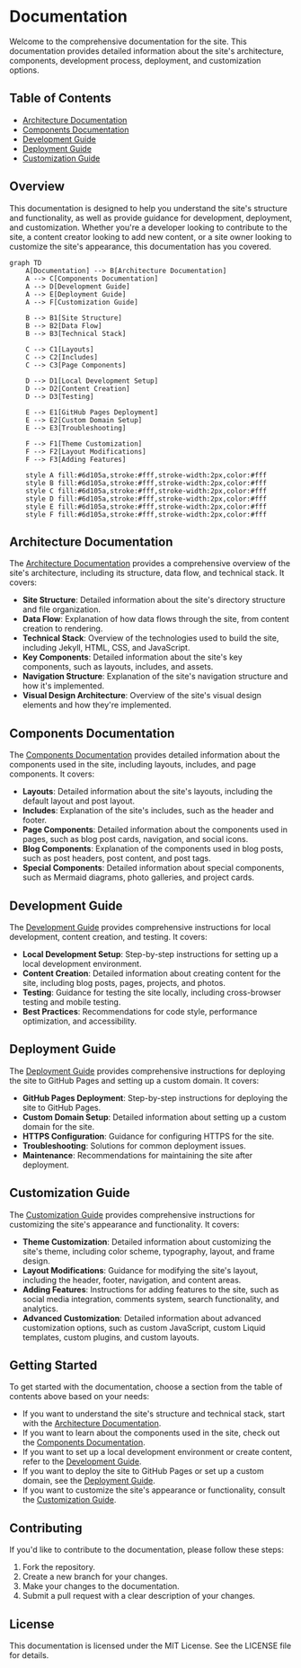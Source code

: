 # Documentation

Welcome to the comprehensive documentation for the site. This documentation provides detailed information about the site's architecture, components, development process, deployment, and customization options.

## Table of Contents

- [Architecture Documentation](#architecture-documentation)
- [Components Documentation](#components-documentation)
- [Development Guide](#development-guide)
- [Deployment Guide](#deployment-guide)
- [Customization Guide](#customization-guide)

## Overview

This documentation is designed to help you understand the site's structure and functionality, as well as provide guidance for development, deployment, and customization. Whether you're a developer looking to contribute to the site, a content creator looking to add new content, or a site owner looking to customize the site's appearance, this documentation has you covered.

```mermaid
graph TD
    A[Documentation] --> B[Architecture Documentation]
    A --> C[Components Documentation]
    A --> D[Development Guide]
    A --> E[Deployment Guide]
    A --> F[Customization Guide]
    
    B --> B1[Site Structure]
    B --> B2[Data Flow]
    B --> B3[Technical Stack]
    
    C --> C1[Layouts]
    C --> C2[Includes]
    C --> C3[Page Components]
    
    D --> D1[Local Development Setup]
    D --> D2[Content Creation]
    D --> D3[Testing]
    
    E --> E1[GitHub Pages Deployment]
    E --> E2[Custom Domain Setup]
    E --> E3[Troubleshooting]
    
    F --> F1[Theme Customization]
    F --> F2[Layout Modifications]
    F --> F3[Adding Features]
    
    style A fill:#6d105a,stroke:#fff,stroke-width:2px,color:#fff
    style B fill:#6d105a,stroke:#fff,stroke-width:2px,color:#fff
    style C fill:#6d105a,stroke:#fff,stroke-width:2px,color:#fff
    style D fill:#6d105a,stroke:#fff,stroke-width:2px,color:#fff
    style E fill:#6d105a,stroke:#fff,stroke-width:2px,color:#fff
    style F fill:#6d105a,stroke:#fff,stroke-width:2px,color:#fff
```

## Architecture Documentation

The [Architecture Documentation](architecture/README.md) provides a comprehensive overview of the site's architecture, including its structure, data flow, and technical stack. It covers:

- **Site Structure**: Detailed information about the site's directory structure and file organization.
- **Data Flow**: Explanation of how data flows through the site, from content creation to rendering.
- **Technical Stack**: Overview of the technologies used to build the site, including Jekyll, HTML, CSS, and JavaScript.
- **Key Components**: Detailed information about the site's key components, such as layouts, includes, and assets.
- **Navigation Structure**: Explanation of the site's navigation structure and how it's implemented.
- **Visual Design Architecture**: Overview of the site's visual design elements and how they're implemented.

## Components Documentation

The [Components Documentation](components/README.md) provides detailed information about the components used in the site, including layouts, includes, and page components. It covers:

- **Layouts**: Detailed information about the site's layouts, including the default layout and post layout.
- **Includes**: Explanation of the site's includes, such as the header and footer.
- **Page Components**: Detailed information about the components used in pages, such as blog post cards, navigation, and social icons.
- **Blog Components**: Explanation of the components used in blog posts, such as post headers, post content, and post tags.
- **Special Components**: Detailed information about special components, such as Mermaid diagrams, photo galleries, and project cards.

## Development Guide

The [Development Guide](development/README.md) provides comprehensive instructions for local development, content creation, and testing. It covers:

- **Local Development Setup**: Step-by-step instructions for setting up a local development environment.
- **Content Creation**: Detailed information about creating content for the site, including blog posts, pages, projects, and photos.
- **Testing**: Guidance for testing the site locally, including cross-browser testing and mobile testing.
- **Best Practices**: Recommendations for code style, performance optimization, and accessibility.

## Deployment Guide

The [Deployment Guide](deployment/README.md) provides comprehensive instructions for deploying the site to GitHub Pages and setting up a custom domain. It covers:

- **GitHub Pages Deployment**: Step-by-step instructions for deploying the site to GitHub Pages.
- **Custom Domain Setup**: Detailed information about setting up a custom domain for the site.
- **HTTPS Configuration**: Guidance for configuring HTTPS for the site.
- **Troubleshooting**: Solutions for common deployment issues.
- **Maintenance**: Recommendations for maintaining the site after deployment.

## Customization Guide

The [Customization Guide](customization/README.md) provides comprehensive instructions for customizing the site's appearance and functionality. It covers:

- **Theme Customization**: Detailed information about customizing the site's theme, including color scheme, typography, layout, and frame design.
- **Layout Modifications**: Guidance for modifying the site's layout, including the header, footer, navigation, and content areas.
- **Adding Features**: Instructions for adding features to the site, such as social media integration, comments system, search functionality, and analytics.
- **Advanced Customization**: Detailed information about advanced customization options, such as custom JavaScript, custom Liquid templates, custom plugins, and custom layouts.

## Getting Started

To get started with the documentation, choose a section from the table of contents above based on your needs:

- If you want to understand the site's structure and technical stack, start with the [Architecture Documentation](architecture/README.md).
- If you want to learn about the components used in the site, check out the [Components Documentation](components/README.md).
- If you want to set up a local development environment or create content, refer to the [Development Guide](development/README.md).
- If you want to deploy the site to GitHub Pages or set up a custom domain, see the [Deployment Guide](deployment/README.md).
- If you want to customize the site's appearance or functionality, consult the [Customization Guide](customization/README.md).

## Contributing

If you'd like to contribute to the documentation, please follow these steps:

1. Fork the repository.
2. Create a new branch for your changes.
3. Make your changes to the documentation.
4. Submit a pull request with a clear description of your changes.

## License

This documentation is licensed under the MIT License. See the LICENSE file for details.
